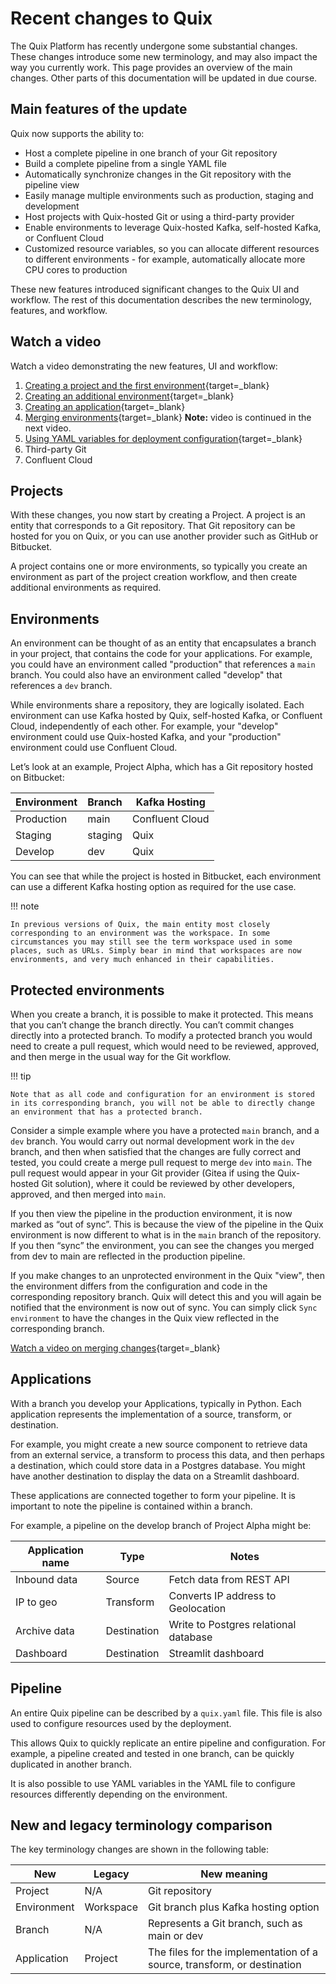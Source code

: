 # Recent changes to Quix

The Quix Platform has recently undergone some substantial changes. These changes introduce some new terminology, and may also impact the way you currently work. This page provides an overview of the main changes. Other parts of this documentation will be updated in due course.

## Main features of the update

Quix now supports the ability to: 

* Host a complete pipeline in one branch of your Git repository
* Build a complete pipeline from a single YAML file
* Automatically synchronize changes in the Git repository with the pipeline view
* Easily manage multiple environments such as production, staging and development
* Host projects with Quix-hosted Git or using a third-party provider
* Enable environments to leverage Quix-hosted Kafka, self-hosted Kafka, or Confluent Cloud
* Customized resource variables, so you can allocate different resources to different environments - for example, automatically allocate more CPU cores to production

These new features introduced significant changes to the Quix UI and workflow. The rest of this documentation describes the new terminology, features, and workflow. 

## Watch a video

Watch a video demonstrating the new features, UI and workflow:

1. [Creating a project and the first environment](https://www.loom.com/share/b4488be244834333aec56e1a35faf4db?sid=a9aa124a-a2b0-45f1-a756-11b4395d0efc){target=_blank}
2. [Creating an additional environment](https://www.loom.com/share/877ae703f0cf458f8827341549adce6c?sid=5cacebef-659f-45cd-b4eb-c2e3f7104ccb){target=_blank}
3. [Creating an application](https://www.loom.com/share/dee01c5f7d0d4d338504c3c09dcd3181?sid=b902acbd-ef72-4450-80f3-6201764f48b9){target=_blank}
4. [Merging environments](https://www.loom.com/share/b2f2115fba014473aac072bb61609160?sid=22ddf07f-fa40-4ed8-a5ae-1a6eb0420465){target=_blank} **Note:** video is continued in the next video.
5. [Using YAML variables for deployment configuration](https://www.loom.com/share/c66029f67b8747bbb28c0605f5ea3fad?sid=4f30404e-f2dc-4564-b758-5935c405be3e){target=_blank}
6. Third-party Git
7. Confluent Cloud

## Projects

With these changes, you now start by creating a Project. A project is an entity that corresponds to a Git repository. That Git repository can be hosted for you on Quix, or you can use another provider such as GitHub or Bitbucket. 

A project contains one or more environments, so typically you create an environment as part of the project creation workflow, and then create additional environments as required.

## Environments

An environment can be thought of as an entity that encapsulates a branch in your project, that contains the code for your applications. For example, you could have an environment called "production" that references a `main` branch. You could also have an environment called "develop" that references a `dev` branch.

While environments share a repository, they are logically isolated. Each environment can use Kafka hosted by Quix, self-hosted Kafka, or Confluent Cloud, independently of each other. For example, your "develop" environment could use Quix-hosted Kafka, and your "production" environment could use Confluent Cloud.

Let’s look at an example, Project Alpha, which has a Git repository hosted on Bitbucket:

| Environment | Branch | Kafka Hosting |
| ---|---|---|
| Production | main | Confluent Cloud |
| Staging | staging | Quix |
| Develop | dev | Quix |

You can see that while the project is hosted in Bitbucket, each environment can use a different Kafka hosting option as required for the use case.

!!! note

    In previous versions of Quix, the main entity most closely corresponding to an environment was the workspace. In some circumstances you may still see the term workspace used in some places, such as URLs. Simply bear in mind that workspaces are now environments, and very much enhanced in their capabilities.

## Protected environments

When you create a branch, it is possible to make it protected. This means that you can’t change the branch directly. You can’t commit changes directly into a protected branch. To modify a protected branch you would need to create a pull request, which would need to be reviewed, approved, and then merge in the usual way for the Git workflow. 

!!! tip

    Note that as all code and configuration for an environment is stored in its corresponding branch, you will not be able to directly change an environment that has a protected branch.

Consider a simple example where you have a protected `main` branch, and a `dev` branch. You would carry out normal development work in the `dev` branch, and then when satisfied that the changes are fully correct and tested, you could create a merge pull request to merge `dev` into `main`. The pull request would appear in your Git provider (Gitea if using the Quix-hosted Git solution), where it could be reviewed by other developers, approved, and then merged into `main`. 

If you then view the pipeline in the production environment, it is now marked as “out of sync”. This is because the view of the pipeline in the Quix environment is now different to what is in the `main` branch of the repository. If you then “sync” the environment, you can see the changes you merged from dev to main are reflected in the production pipeline.

If you make changes to an unprotected environment in the Quix "view", then the environment differs from the configuration and code in the corresponding repository branch. Quix will detect this and you will again be notified that the environment is now out of sync. You can simply click `Sync environment` to have the changes in the Quix view reflected in the corresponding branch.

[Watch a video on merging changes](https://www.loom.com/share/b2f2115fba014473aac072bb61609160?sid=22ddf07f-fa40-4ed8-a5ae-1a6eb0420465){target=_blank}

## Applications

With a branch you develop your Applications, typically in Python. Each application represents the implementation of a source, transform, or destination.

For example, you might create a new source component to retrieve data from an external service, a transform to process this data, and then perhaps a destination, which could store data in a Postgres database. You might have another destination to display the data on a Streamlit dashboard. 

These applications are connected together to form your pipeline. It is important to note the pipeline is contained within a branch.

For example, a pipeline on the develop branch of Project Alpha might be:

| Application name | Type | Notes |
|---|---|---|
| Inbound data | Source | Fetch data from REST API |
| IP to geo | Transform | Converts IP address to Geolocation |
| Archive data | Destination | Write to Postgres relational database |
| Dashboard | Destination | Streamlit dashboard |

## Pipeline

An entire Quix pipeline can be described by a `quix.yaml` file. This file is also used to configure resources used by the deployment.

This allows Quix to quickly replicate an entire pipeline and configuration. For example, a pipeline created and tested in one branch, can be quickly duplicated in another branch. 

It is also possible to use YAML variables in the YAML file to configure resources differently depending on the environment.

## New and legacy terminology comparison

The key terminology changes are shown in the following table:

| New | Legacy | New meaning |
|---|---|---|
| Project | N/A | Git repository |
| Environment | Workspace | Git branch plus Kafka hosting option |
| Branch | N/A | Represents a Git branch, such as main or dev |
| Application | Project | The files for the implementation of a source, transform, or destination |
